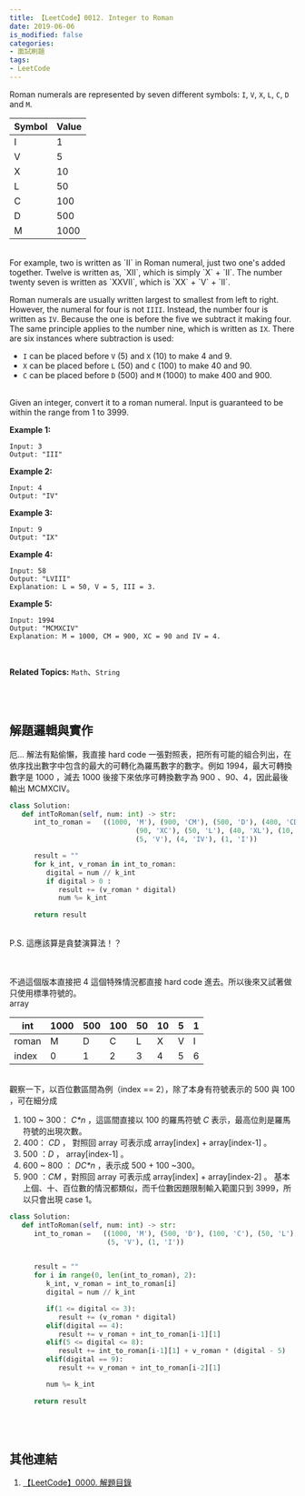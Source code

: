 ```yaml
---
title: 【LeetCode】0012. Integer to Roman
date: 2019-06-06
is_modified: false
categories:
- 面試刷題
tags:
- LeetCode
--- 
```


Roman numerals are represented by seven different symbols: `I`, `V`, `X`, `L`, `C`, `D` and `M`.
<!--more-->

|**Symbol**|**Value**|
|-------------|---| 
|I|1|
|V|5|
|X|10|
|L|50|
|C|100|
|D|500|
|M|1000|

<br>
For example, two is written as  `II` in Roman numeral, just two one's added together. Twelve is written as,  `XII`, which is simply  `X`  +  `II`. The number twenty seven is written as  `XXVII`, which is  `XX`  +  `V`  +  `II`.
<br>

Roman numerals are usually written largest to smallest from left to right. However, the numeral for four is not  `IIII`. Instead, the number four is written as  `IV`. Because the one is before the five we subtract it making four. The same principle applies to the number nine, which is written as  `IX`. There are six instances where subtraction is used:
<br>

-   `I`  can be placed before  `V`  (5) and  `X`  (10) to make 4 and 9.
-   `X`  can be placed before  `L`  (50) and  `C`  (100) to make 40 and 90.
-   `C`  can be placed before  `D`  (500) and  `M`  (1000) to make 400 and 900.

<br>
Given an integer, convert it to a roman numeral. Input is guaranteed to be within the range from 1 to 3999.


**Example 1:**
```
Input: 3
Output: "III"
```

**Example 2:**
```
Input: 4
Output: "IV"
```

**Example 3:**
```
Input: 9
Output: "IX"
```

**Example 4:**
```
Input: 58
Output: "LVIII"
Explanation: L = 50, V = 5, III = 3.
```

**Example 5:**
```
Input: 1994
Output: "MCMXCIV"
Explanation: M = 1000, CM = 900, XC = 90 and IV = 4.
```

<br>

**Related Topics:** `Math`、`String`

<br><br>

## 解題邏輯與實作
厄... 解法有點偷懶，我直接 hard code 一張對照表，把所有可能的組合列出，在依序找出數字中包含的最大的可轉化為羅馬數字的數字。例如 1994，最大可轉換數字是 1000 ，減去 1000 後接下來依序可轉換數字為 900 、90、4，因此最後輸出 MCMXCIV。


```python
class Solution:
   def intToRoman(self, num: int) -> str:
      int_to_roman =   ((1000, 'M'), (900, 'CM'), (500, 'D'), (400, 'CD'), (100, 'C'),
                               (90, 'XC'), (50, 'L'), (40, 'XL'), (10, 'X'), (9, 'IX'),
                               (5, 'V'), (4, 'IV'), (1, 'I'))

      result = ""
      for k_int, v_roman in int_to_roman:
         digital = num // k_int
         if digital > 0 :
            result += (v_roman * digital)
            num %= k_int 
				
      return result 
```
<br> P.S. 這應該算是貪婪演算法！？

<br><br>
不過這個版本直接把 4 這個特殊情況都直接 hard code 進去。所以後來又試著做只使用標準符號的。
<br>
array

|int|1000|500|100|50|10|5|1|
|---|---|---|---|---|---|---|---| 
|roman|M|D|C|L|X|V|I|
|index|0|1|2|3|4|5|6|

<br> 觀察一下，以百位數區間為例（index == 2），除了本身有符號表示的 500 與 100 ，可在細分成
1.  100 ~ 300： _C*n_ ，這區間直接以 100 的羅馬符號 _C_ 表示，最高位則是羅馬符號的出現次數。
2.  400： _CD_ ， 對照回 array 可表示成 array[index] + array[index-1] 。
3.  500 ：_D_ ，  array[index-1] 。
4.  600 ~ 800 ： _DC*n_ ，表示成 500 + 100 ~300。
5.  900 ：_CM_ ，對照回 array 可表示成 array[index] + array[index-2] 。
基本上個、十、百位數的情況都類似，而千位數因題限制輸入範圍只到 3999，所以只會出現 case 1。

```python
class Solution:
   def intToRoman(self, num: int) -> str:
      int_to_roman =   ((1000, 'M'), (500, 'D'), (100, 'C'), (50, 'L'), (10, 'X'),
						(5, 'V'), (1, 'I'))

		
      result = ""
      for i in range(0, len(int_to_roman), 2): 
         k_int, v_roman = int_to_roman[i] 
         digital = num // k_int

         if(1 <= digital <= 3):
            result += (v_roman * digital)
         elif(digital == 4):
            result += v_roman + int_to_roman[i-1][1]
         elif(5 <= digital <= 8):
            result += int_to_roman[i-1][1] + v_roman * (digital - 5)
         elif(digital == 9):
            result += v_roman + int_to_roman[i-2][1]

         num %= k_int
		
      return result
```

<br><br>

## 其他連結
1. [【LeetCode】0000. 解題目錄](/LeetCode-0000-Contents/)